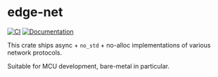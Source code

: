 # edge-net

[![CI](https://github.com/ivmarkov/edge-net/actions/workflows/ci.yml/badge.svg)](https://github.com/ivmarkov/edge-net/actions/workflows/ci.yml)
[![Documentation](https://docs.rs/edge-net/badge.svg)](https://docs.rs/edge-net)

This crate ships async + `no_std` + no-alloc implementations of various network protocols.

Suitable for MCU development, bare-metal in particular.
